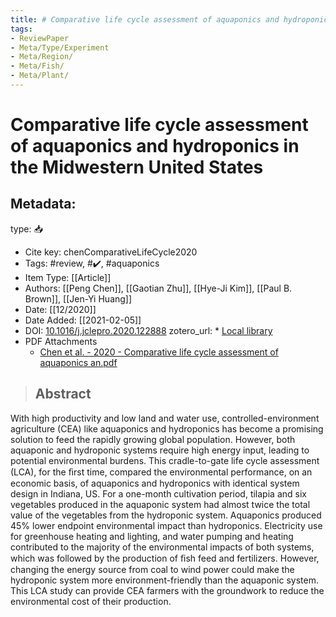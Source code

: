 ```yaml
---
title: # Comparative life cycle assessment of aquaponics and hydroponics in the Midwestern United States
tags:
- ReviewPaper
- Meta/Type/Experiment
- Meta/Region/
- Meta/Fish/
- Meta/Plant/
---
```


# Comparative life cycle assessment of aquaponics and hydroponics in the Midwestern United States

## Metadata:

type: 📥
* Cite key: chenComparativeLifeCycle2020
* Tags: #review, #✔️, #aquaponics
* Item Type: [[Article]]
* Authors: [[Peng Chen]], [[Gaotian Zhu]], [[Hye-Ji Kim]], [[Paul B. Brown]], [[Jen-Yi Huang]]
* Date: [[12/2020]]
* Date Added: [[2021-02-05]]
* DOI: [10.1016/j.jclepro.2020.122888](https://doi.org/10.1016/j.jclepro.2020.122888)
zotero_url: * [Local library](zotero://select/items/1_LDXLBEAP)
* PDF Attachments
	- [Chen et al. - 2020 - Comparative life cycle assessment of aquaponics an.pdf](zotero://open-pdf/library/items/YYQX47WX)

>## Abstract

With high productivity and low land and water use, controlled-environment agriculture (CEA) like aquaponics and hydroponics has become a promising solution to feed the rapidly growing global population. However, both aquaponic and hydroponic systems require high energy input, leading to potential environmental burdens. This cradle-to-gate life cycle assessment (LCA), for the ﬁrst time, compared the environmental performance, on an economic basis, of aquaponics and hydroponics with identical system design in Indiana, US. For a one-month cultivation period, tilapia and six vegetables produced in the aquaponic system had almost twice the total value of the vegetables from the hydroponic system. Aquaponics produced 45% lower endpoint environmental impact than hydroponics. Electricity use for greenhouse heating and lighting, and water pumping and heating contributed to the majority of the environmental impacts of both systems, which was followed by the production of ﬁsh feed and fertilizers. However, changing the energy source from coal to wind power could make the hydroponic system more environment-friendly than the aquaponic system. This LCA study can provide CEA farmers with the groundwork to reduce the environmental cost of their production.


